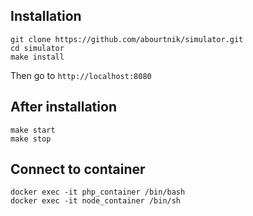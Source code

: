 ## Installation

```shell
git clone https://github.com/abourtnik/simulator.git
cd simulator
make install
```

Then go to `http://localhost:8080`

## After installation

```shell
make start
make stop
```

## Connect to container

```shell
docker exec -it php_container /bin/bash
docker exec -it node_container /bin/sh
```
